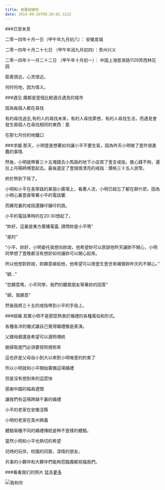 ```yaml
---
title: 我要结婚啦
date: 2014-09-26T09:20:02.322Z
---
```


###已至未至

二零一四年十月一日（甲午年九月初八）： 安徽宣城

二零一四年十月二十七日 （甲午年润九月初四）：贵州兴义

二零一四年十一月二十二日 （甲午年十月初一）： 中国上海思贤路1129弄西林花园

距离很远，心灵很近。

何时何地，因为情义。

###遇见
魔都是壹個比較適合遇見的城市 

因為每個人都在尋找

有的尋找過去,有的人的尋找未來，有的人尋找夢想，有的人尋找生活，而遇見會發生兩個人在尋找相同的東西：愛.

在那七月份的地鐵口



###求婚
那天，小明壹直想著如何讓小平不要生氣，因為昨天小明做了壹件很愚蠢的事情. 

然後，小明就帶著三十五塊錢去小馬路的地下小店買了壹支戒指，擔心錢不夠，還拉上丹陽師傅壹起去。最後選定了壹個很漂亮的戒指：價格三十五人民幣。



終於熬到下班了。

小明和小平在長寧路的某個小廣場上，看著人流，小明已經忘了都在聊什麽，因為小明心裏壹直等著小平的電話響.

而褲兜裏的戒指還蹦吇蹦吇的跳。



小平的電話準時的在20:30想起了。

“妳好，這裏是東方廣播電臺, 請問妳是小平嗎”

“是的”

“小平，妳好，小明委托我想向妳說，他希望妳可以原諒他昨天讓妳不開心，小明同學想了壹晚都沒有想好如何讓妳可以開心起來。

所以他想對妳說，妳願意嫁給他，他希望可以用壹生壹世來補償妳昨天的不開心。”

“額...”

“您願意嗎，小平同學，我們的聽眾朋友等著妳的回答”

"額，我願意"

然後我將三十五的戒指帶到小平的手指上。



###结婚
其實小明不是那麼熱衷於婚禮的各種風俗和形式。

各種各洋的儀式讓自己覺得婚禮像是表演。



父親母親還是希望可以遵照傳統

媳婦取進門必須要按照規矩來



這也許是父母自小到大以來對小明唯壹的約束了

所以小明就和小平開始籌備這場婚禮

但是沒有想到來的這麼快



感謝中國的幅員遼闊

讓我們有這場跨越千裏的婚禮



小平的老家在安徽涇縣

小明的老家在貴州興義

體驗兩種不同的婚禮傳統是种不壹樣的體驗。



當然小明和小平也熱切的希望

兒時的玩伴，校園的同窗，深情的朋友，

共事的小夥伴和大夥伴們能夠蒞臨魔都祝福我們。

###看看我们的照片
猛击[更多](http://minghe.me/marry/pictures/)

![我和你](https://raw.githubusercontent.com/metrue/metrue.github.com/master/marry/page/img/bg-pic.jpg)




